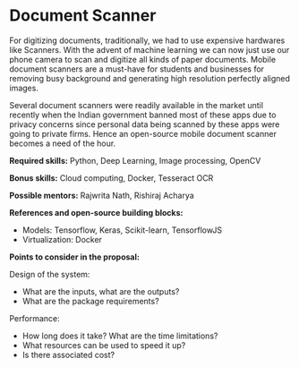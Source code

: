 # Document Scanner

For digitizing documents, traditionally, we had to use expensive hardwares like Scanners. With the advent of machine learning we can now just use our phone camera to scan and digitize all kinds of paper documents. Mobile document scanners are a must-have for students and businesses for removing busy background and generating high resolution perfectly aligned images.

Several document scanners were readily available in the market until recently when the Indian government banned most of these apps due to privacy concerns since personal data being scanned by these apps were going to private firms. Hence an open-source mobile document scanner becomes a need of the hour.

**Required skills:** Python, Deep Learning, Image processing, OpenCV

**Bonus skills:** Cloud computing, Docker, Tesseract OCR

**Possible mentors:** Rajwrita Nath, Rishiraj Acharya

**References and open-source building blocks:**
- Models: Tensorflow, Keras, Scikit-learn, TensorflowJS
- Virtualization: Docker

**Points to consider in the proposal:**

Design of the system:
- What are the inputs, what are the outputs?
- What are the package requirements?

Performance:
- How long does it take? What are the time limitations?
- What resources can be used to speed it up?
- Is there associated cost?
